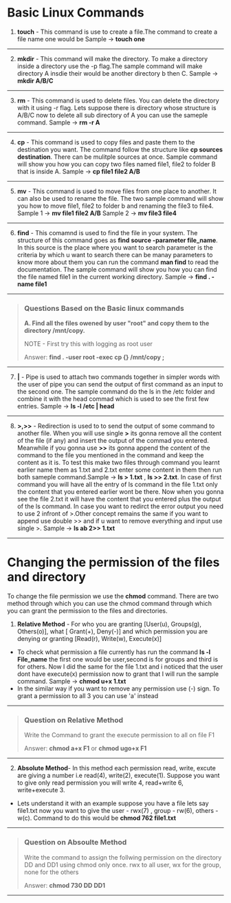 # Basic Linux Commands 

1. **touch**  - This command is use to create a file.The command to create a file name one would be  Sample -> **touch one**

---

2. **mkdir** - This command will make the directory. To make a directory inside a directory use the -p flag.The sample command will make directory A insdie their would be another directory b then C. Sample -> **mkdir A/B/C**

---
3. **rm** - This command is used to delete files. You can delete the directory with it using -r flag. Lets suppose there is directory whose structure is A/B/C now to delete all sub directory of A you can use the sameple command. Sample -> **rm -r A**

---
4. **cp** - This command is used to copy files and paste them to the destination you want. The command follow the structure like **cp sources destination**. There can be mulitple sources at once. Sample command will show you how you can copy two files named file1, file2 to folder B that is inside A. Sample -> **cp file1 file2 A/B**

---
5. **mv** - This command is used to move files from one place to another. It can also be used to rename the file. The two sample command will show you how to move file1, file2 to folder b and renaming the file3 to file4. Sample 1 -> **mv file1 file2 A/B**  Sample 2 -> **mv file3 file4**

---
6. **find** - This comamnd is used to find the file in your system. The structure of this command goes as **find source -parameter file_name**. In this source is the place where you want to search parameter is the criteria by which u want to search there can be manay parameters to know more about them you can run the command **man find** to read the documentation. The sample command will show you how you can find the file named file1 in the current working directory. Sample -> **find . -name file1**

---
> ### Questions Based on the Basic linux commands
> 
> **A. Find all the files owened by user "root" and copy them to the directory /mnt/copy.**
>
> NOTE - First try this with logging as root user
>
> Answer: **find . -user root -exec cp {} /mnt/copy \;**


---

7. **|** - Pipe is used to attach two commands together in simpler words with the user of pipe you can send the output of first command as an input to the second one. The sample command do the ls in the /etc folder and combine it with the head commad which is used to see the first few entries. Sample ->  **ls -l /etc | head**

***

8.  **>,>>** - Redirection is used to to send the output of some command to another file. When you will use single **>** its gonna remove all the content of the file (if any) and insert the output of the commad you entered. Meanwhile if you gonna  use **>>**  its gonna append the content of the command to the file you mentioned in the command and keep the content as it is. To test this make two files through command you learnt earlier name them as 1.txt and 2.txt enter some content in them then run both sameple command.Sample -> **ls > 1.txt** , **ls >> 2.txt**. In case of first command you will have all the entry of ls command in the file 1.txt only the content that you entered earlier wont be there. Now when you gonna see the file 2.txt it will have the content that you entered plus the output of the ls command. In case you want to redirct the error output you need to use 2 infront of >.Other concept remains the same if you want to append use double >> and if u want to remove everything and input use single >. Sample -> **ls ab 2>> 1.txt**

***

# Changing the permission of the files and directory 

To change the file permission we use the **chmod** command. There are two method through which you can use the chmod command through which you can grant the permission to the files and directories.

1. **Relative Method** - For who you are granting [User(u), Groups(g), Others(o)], what [ Grant(+), Deny(-)] and which permission you are denying or granting [Read(r), Write(w), Execute(x)]
- To check what permission a file currently has run the command **ls -l File_name** the first one would be user,second is for groups and third is for others. Now I did the same for the file 1.txt and i noticed that the user dont have execute(x) permission now to grant that I will run the sample command. Sample -> **chmod u+x 1.txt**
- In the similar way if you want to remove any permission use (-) sign. To grant a permission to all 3 you can use 'a' instead

***

>### Question on Relative Method
>Write the Command to grant the execute permission to all on file F1
>
>Answer: **chmod a+x F1** or **chmod ugo+x F1**

***

2. **Absolute Method**- In this method each permission read, write, excute are giving a number i.e read(4), write(2), execute(1). Suppose you want to give only read permission you will write 4, read+write 6, write+execute 3.
- Lets understand it with an example suppose you have a file lets say file1.txt now you want to give the user - rwx(7) , group - rw(6), others - w(c). Command to do this would be **chmod 762 file1.txt**

***

>### Question on Absoulte Method
>
>Write the command to assign the follwing permission on the directory DD and DD1 using chmod only once. rwx to all user, wx for the group, none for the others
>
>Answer: **chmod 730 DD DD1**

***
